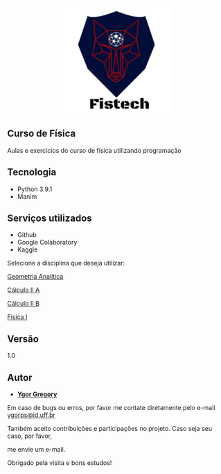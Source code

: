 <p align="center">
  <img width="250" height="250" src="https://github.com/Khrons/Curso-de-Fisica/blob/main/img/logo-fistech.png">
</p>

 
## Curso de Física
 
Aulas e exercícios do curso de física utilizando programação
 
## Tecnologia
 
* Python  3.9.1
* Manim

## Serviços utilizados
 
* Github
* Google Colaboratory
* Kaggle
 
 
Selecione a disciplina que deseja utilizar:

[Geometria Analítica](https://github.com/Khrons/Curso-de-Fisica/tree/main/Geometria%20Analitica)

[Cálculo II A](https://github.com/Khrons/Curso-de-Fisica/tree/main/CalculoIIA)

[Cálculo II B](https://github.com/Khrons/Curso-de-Fisica/tree/main/CalculoIIB)

[Física I](https://github.com/Khrons/Curso-de-Fisica/tree/main/Fisica%20I)
 
 
 
## Versão
 
1.0
 
 
## Autor
 
* [**Ygor Gregory**](https://github.com/Khrons)


Em caso de bugs ou erros, por favor me contate diretamente pelo e-mail ygorps@id.uff.br

Também aceito contribuições e participações no projeto. Caso seja seu caso, por favor,

me envie um e-mail. 
 
 
Obrigado pela visita e bons estudos!
